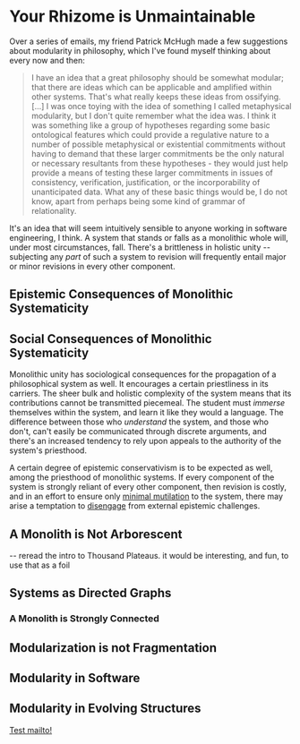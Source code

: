 # Your Rhizome is Unmaintainable

Over a series of emails, my friend Patrick McHugh made a few suggestions about
modularity in philosophy, which I've found myself thinking about every now and
then:

> I have an idea that a great philosophy should be somewhat modular; that there
> are ideas which can be applicable and amplified within other systems. That's
> what really keeps these ideas from ossifying. [...] I was once toying with the
> idea of something I called metaphysical modularity, but I don't quite remember
> what the idea was. I think it was something like a group of hypotheses regarding
> some basic ontological features which could provide a regulative nature to a
> number of possible metaphysical or existential commitments without having to
> demand that these larger commitments be the only natural or necessary resultants
> from these hypotheses - they would just help provide a means of testing these
> larger commitments in issues of consistency, verification, justification, or the
> incorporability of unanticipated data. What any of these basic things would be,
> I do not know, apart from perhaps being some kind of grammar of relationality.

It's an idea that will seem intuitively sensible to anyone working in software
engineering, I think. A system that stands or falls as a monolithic whole will, 
under most circumstances, fall. There's a brittleness in holistic unity -- 
subjecting any _part_ of such a system to revision will frequently entail major
or minor revisions in every other component.

## Epistemic Consequences of Monolithic Systematicity

## Social Consequences of Monolithic Systematicity

Monolithic unity has sociological consequences for the propagation of a philosophical
system as well. It encourages a certain priestliness in its carriers. The sheer
bulk and holistic complexity of the system means that its contributions cannot be
transmitted piecemeal. The student must _immerse_ themselves within the system,
and learn it like they would a language. The difference between those who
_understand_ the system, and those who don't, can't easily be communicated through
discrete arguments, and there's an increased tendency to rely upon appeals to
the authority of the system's priesthood. 

A certain degree of epistemic conservativism is to be expected as well, among
the priesthood of monolithic systems. If every component of the system is 
strongly reliant of every other component, then revision is costly, and in 
an effort to ensure only
[minimal mutilation](https://plato.stanford.edu/entries/scientific-underdetermination/)
to the system, there may arise a temptation to 
[disengage](/posts/parasitic_disengagement.md#angels)
from external epistemic challenges. 

## A Monolith is Not Arborescent

-- reread the intro to Thousand Plateaus. it would be interesting, and fun, to
use that as a foil

## Systems as Directed Graphs


### A Monolith is Strongly Connected 

## Modularization is not Fragmentation

## Modularity in Software

## Modularity in Evolving Structures

<a href="mailto:lucca.fraser@gmail.com">Test mailto!</a>
